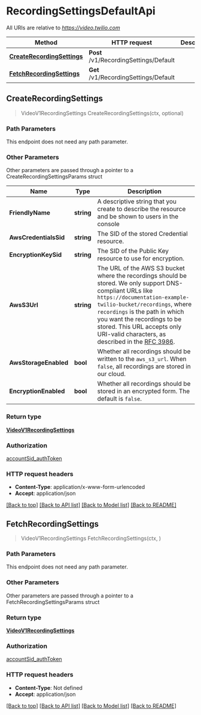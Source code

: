 # RecordingSettingsDefaultApi

All URIs are relative to *https://video.twilio.com*

Method | HTTP request | Description
------------- | ------------- | -------------
[**CreateRecordingSettings**](RecordingSettingsDefaultApi.md#CreateRecordingSettings) | **Post** /v1/RecordingSettings/Default | 
[**FetchRecordingSettings**](RecordingSettingsDefaultApi.md#FetchRecordingSettings) | **Get** /v1/RecordingSettings/Default | 



## CreateRecordingSettings

> VideoV1RecordingSettings CreateRecordingSettings(ctx, optional)





### Path Parameters

This endpoint does not need any path parameter.

### Other Parameters

Other parameters are passed through a pointer to a CreateRecordingSettingsParams struct


Name | Type | Description
------------- | ------------- | -------------
**FriendlyName** | **string** | A descriptive string that you create to describe the resource and be shown to users in the console
**AwsCredentialsSid** | **string** | The SID of the stored Credential resource.
**EncryptionKeySid** | **string** | The SID of the Public Key resource to use for encryption.
**AwsS3Url** | **string** | The URL of the AWS S3 bucket where the recordings should be stored. We only support DNS-compliant URLs like `https://documentation-example-twilio-bucket/recordings`, where `recordings` is the path in which you want the recordings to be stored. This URL accepts only URI-valid characters, as described in the <a href='https://tools.ietf.org/html/rfc3986#section-2'>RFC 3986</a>.
**AwsStorageEnabled** | **bool** | Whether all recordings should be written to the `aws_s3_url`. When `false`, all recordings are stored in our cloud.
**EncryptionEnabled** | **bool** | Whether all recordings should be stored in an encrypted form. The default is `false`.

### Return type

[**VideoV1RecordingSettings**](VideoV1RecordingSettings.md)

### Authorization

[accountSid_authToken](../README.md#accountSid_authToken)

### HTTP request headers

- **Content-Type**: application/x-www-form-urlencoded
- **Accept**: application/json

[[Back to top]](#) [[Back to API list]](../README.md#documentation-for-api-endpoints)
[[Back to Model list]](../README.md#documentation-for-models)
[[Back to README]](../README.md)


## FetchRecordingSettings

> VideoV1RecordingSettings FetchRecordingSettings(ctx, )





### Path Parameters

This endpoint does not need any path parameter.

### Other Parameters

Other parameters are passed through a pointer to a FetchRecordingSettingsParams struct


### Return type

[**VideoV1RecordingSettings**](VideoV1RecordingSettings.md)

### Authorization

[accountSid_authToken](../README.md#accountSid_authToken)

### HTTP request headers

- **Content-Type**: Not defined
- **Accept**: application/json

[[Back to top]](#) [[Back to API list]](../README.md#documentation-for-api-endpoints)
[[Back to Model list]](../README.md#documentation-for-models)
[[Back to README]](../README.md)

